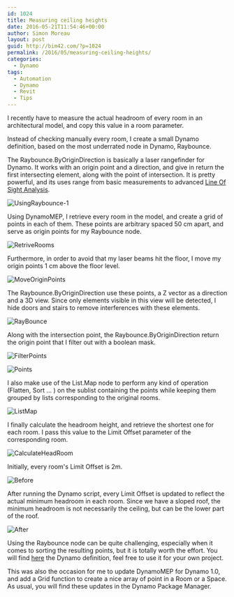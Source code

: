 ```yaml
---
id: 1024
title: Measuring ceiling heights
date: 2016-05-21T11:54:46+00:00
author: Simon Moreau
layout: post
guid: http://bim42.com/?p=1024
permalink: /2016/05/measuring-ceiling-heights/
categories:
  - Dynamo
tags:
  - Automation
  - Dynamo
  - Revit
  - Tips
---
```

I recently have to measure the actual headroom of every room in an architectural model, and copy this value in a room parameter.

Instead of checking manually every room, I create a small Dynamo definition, based on the most underrated node in Dynamo, Raybounce.

The Raybounce.ByOriginDirection is basically a laser rangefinder for Dynamo. It works with an origin point and a direction, and give in return the first intersecting element, along with the point of intersection. It is pretty powerful, and its uses range from basic measurements to advanced [Line Of Sight Analysis](https://revitbeyondbim.wordpress.com/2016/03/10/eye-sight-analysis-with-revit-and-dynamo/).

![UsingRaybounce-1](http://bim42.com/wp-content/uploads/2016/05/UsingRaybounce-1.png)

Using DynamoMEP, I retrieve every room in the model, and create a grid of points in each of them. These points are arbitrary spaced 50 cm apart, and serve as origin points for my Raybounce node.

![RetriveRooms](http://bim42.com/wp-content/uploads/2016/05/RetriveRooms.png)

Furthermore, in order to avoid that my laser beams hit the floor, I move my origin points 1 cm above the floor level.

![MoveOriginPoints](http://bim42.com/wp-content/uploads/2016/05/MoveOriginPoints.png)

The Raybounce.ByOriginDirection use these points, a Z vector as a direction and a 3D view. Since only elements visible in this view will be detected, I hide doors and stairs to remove interferences with these elements.

![RayBounce](http://bim42.com/wp-content/uploads/2016/05/RayBounce.png)

Along with the intersection point, the Raybounce.ByOriginDirection return the origin point that I filter out with a boolean mask.

![FilterPoints](http://bim42.com/wp-content/uploads/2016/05/FilterPoints.png)

![Points](http://bim42.com/wp-content/uploads/2016/05/Points.png)

I also make use of the List.Map node to perform any kind of operation (Flatten, Sort ... ) on the sublist containing the points while keeping them grouped by lists corresponding to the original rooms.

![ListMap](http://bim42.com/wp-content/uploads/2016/05/ListMap.png)

I finally calculate the headroom height, and retrieve the shortest one for each room. I pass this value to the Limit Offset parameter of the corresponding room.

![CalculateHeadRoom](http://bim42.com/wp-content/uploads/2016/05/CalculateHeadRoom.png)

Initially, every room's Limit Offset is 2m.

![Before](http://bim42.com/wp-content/uploads/2016/05/Before.png)

After running the Dynamo script, every Limit Offset is updated to reflect the actual minimum headroom in each room. Since we have a sloped roof, the minimum headroom is not necessarily the ceiling, but can be the lower part of the roof.

![After](http://bim42.com/wp-content/uploads/2016/05/After.png)

Using the Raybounce node can be quite challenging, especially when it comes to sorting the resulting points, but it is totally worth the effort. You will find [here](https://drive.google.com/file/d/0B_fvbfIWQ5JJY3U4TkduaGUwZkk/view?usp=sharing) the Dynamo definition, feel free to use it for your own project.

This was also the occasion for me to update DynamoMEP for Dynamo 1.0, and add a Grid function to create a nice array of point in a Room or a Space. As usual, you will find these updates in the Dynamo Package Manager.